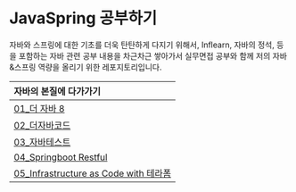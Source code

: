 # JavaSpring 공부하기

자바와 스프링에 대한 기초를 더욱 탄탄하게 다지기 위해서, Inflearn, 자바의 정석, 등을 포함하는
자바 관련 공부 내용을 차근차근 쌓아가서 실무면접 공부와 함께 저의 자바&스프링 역량을 올리기 위한
레포지토리입니다.

| 자바의 본질에 다가가기                                                                                                      |
| :-------------------------------------------------------------------------------------------------------------------------- |
| [01\_더 자바 8](https://github.com/jihyeonmun/SelfLearningaboutJavaSpring/tree/master/01_TheJava8)                          |
| [02\_더자바코드](https://github.com/jihyeonmun/SelfLearningaboutJavaSpring/tree/master/02_TheJavaCode)                      |
| [03\_자바테스트](https://github.com/jihyeonmun/SelfLearningaboutJavaSpring/tree/master/03_JavaTest)                         |
| [04_Springboot Restful](https://github.com/jihyeonmun/SelfLearningaboutJavaSpring/tree/master/04_SpringBootRESTful)         |
| [05_Infrastructure as Code with 테라폼](https://github.com/jihyeonmun/SelfLearningaboutJavaSpring/tree/master/05_Terraform) |
